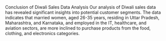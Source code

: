 
Conclusion of Diwali Sales Data Analysis
Our analysis of Diwali sales data has revealed significant insights into potential customer segments. The data indicates that married women, aged 26-35 years, residing in Uttar Pradesh, Maharashtra, and Karnataka, and employed in the IT, healthcare, and aviation sectors, are more inclined to purchase products from the food, clothing, and electronics categories.
